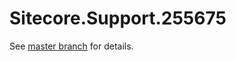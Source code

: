 # Sitecore.Support.255675

See [master branch](https://github.com/sitecoresupport/Sitecore.Support.255675) for details.